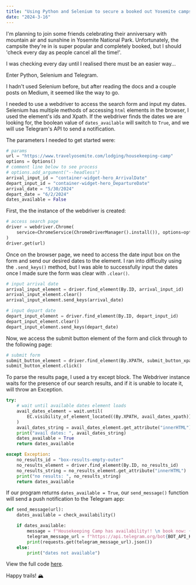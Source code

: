 ```yaml
---
title: "Using Python and Selenium to secure a booked out Yosemite campsite"
date: "2024-3-16"
---
```


I'm planning to join some friends celebrating their anniversary with mountain air and sunshine in Yosemite National Park. Unfortunately, the campsite they're in is super popular and completely booked, but I should 'check every day as people cancel all the time!'.

I was checking every day until I realised there must be an easier way...

Enter Python, Selenium and Telegram.

I hadn't used Selenium before, but after reading the docs and a couple posts on Medium, it seemed like the way to go.

I needed to use a webdriver to access the search form and input my dates. Selenium has multiple methods of accessing `html` elements in the browser, I used the element's ids and Xpath. If the webdriver finds the dates we are looking for, the boolean value of `dates_available` will switch to `True`, and we will use Telegram's API to send a notification.

The parameters I needed to get started were:

```python
# params
url = "https://www.travelyosemite.com/lodging/housekeeping-camp"
options = Options()
# comment line below to see process
# options.add_argument("--headless")
arrival_input_id = "container-widget-hero_ArrivalDate"
depart_input_id = "container-widget-hero_DepartureDate"
arrival_date = "5/30/2024"
depart_date = "6/2/2024"
dates_available = False
```

First, the the instance of the webdriver is created:

```python
# access search page
driver = webdriver.Chrome(
    service=ChromeService(ChromeDriverManager().install()), options=options
)
driver.get(url)
```

Once on the browser page, we need to access the date input box on the form and send our desired dates to the element. I ran into difficulty using the `.send_keys()` method, but I was able to successfully input the dates once I made sure the form was clear with `.clear()`.

```python
# input arrival date
arrival_input_element = driver.find_element(By.ID, arrival_input_id)
arrival_input_element.clear()
arrival_input_element.send_keys(arrival_date)

# input depart date
depart_input_element = driver.find_element(By.ID, depart_input_id)
depart_input_element.clear()
depart_input_element.send_keys(depart_date)
```

Now, we access the submit button element of the form and click through to the following page:

```python
# submit form
submit_button_element = driver.find_element(By.XPATH, submit_button_xpath)
submit_button_element.click()
```

To parse the results page, I used a try except block. The Webdriver instance waits for the presence of our search results, and if it is unable to locate it, will throw an Exception.

```python
try:
    # wait until available dates element loads
    avail_dates_element = wait.until(
        EC.visibility_of_element_located((By.XPATH, avail_dates_xpath))
    )
    avail_dates_string = avail_dates_element.get_attribute("innerHTML")
    print("avail dates: ", avail_dates_string)
    dates_available = True
    return dates_available

except Exception:
    no_results_id = "box-results-empty-outer"
    no_results_element = driver.find_element(By.ID, no_results_id)
    no_results_string = no_results_element.get_attribute("innerHTML")
    print("no results: ", no_results_string)
    return dates_available
```

If our program returns `dates_available = True`, our `send_message()` function will send a push notification to the Telegram app:

```python
def send_message(url):
    dates_available = check_availability()

    if dates_available:
        message = f"Housekeeping Camp has availability!! \n book now: {url}"
        telegram_message_url = f"https://api.telegram.org/bot{BOT_API_KEY}/sendMessage?chat_id={TELEGRAM_CHAT_ID}&text={message}"
        print(requests.get(telegram_message_url).json())
    else:
        print("dates not available")
```

View the full code [here](https://github.com/jrachelr/yosemite-bot).

Happy trails! 🏔️
